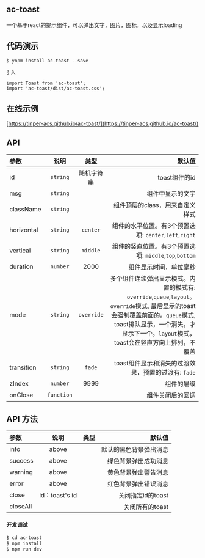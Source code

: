 ## ac-toast

一个基于react的提示组件，可以弹出文字，图片，图标，以及显示loading


## 代码演示

```
$ ynpm install ac-toast --save

引入

import Toast from 'ac-toast';
import 'ac-toast/dist/ac-toast.css';
```

## 在线示例
 [https://tinper-acs.github.io/ac-toast/](https://tinper-acs.github.io/ac-toast/)


## API

|参数|说明|类型|默认值|
|:--|:---:|:--:|---:|
id | `string` | 随机字符串 | toast组件的id
msg | `string` |  | 组件中显示的文字
className | `string` | | 组件顶层的class，用来自定义样式
horizontal | `string` | `center` | 组件的水平位置。有3个预置选项: `center`,`left`,`right`
vertical | `string` | `middle` | 组件的竖直位置。有3个预置选项: `middle`,`top`,`bottom`
duration | `number` | 2000 | 组件显示时间，单位毫秒
mode | `string` | `override` | 多个组件连续弹出显示模式。内置的模式有: `override`,`queue`,`layout`。`override`模式, 最后显示的toast会强制覆盖前面的。`queue`模式, toast排队显示，一个消失，才显示下一个。`layout`模式，toast会在竖直方向上排列，不覆盖
transition | `string` | `fade` | toast组件显示和消失的过渡效果，预置的过渡有: `fade`
zIndex | `number`  |  9999  |  组件的层级
onClose | `function` |  | 组件关闭后的回调

## API 方法

|参数|说明|类型|默认值|
|:--|:---:|:--:|---:|
info | above |  | 默认的黑色背景弹出消息
success | above |  | 绿色背景弹出成功消息
warning | above | | 黄色背景弹出警告消息
error | above |  | 红色背景弹出错误消息
close | id：toast's id | | 关闭指定id的toast
closeAll |   |  | 关闭所有的toast
       

#### 开发调试

```sh
$ cd ac-toast
$ npm install
$ npm run dev
```

